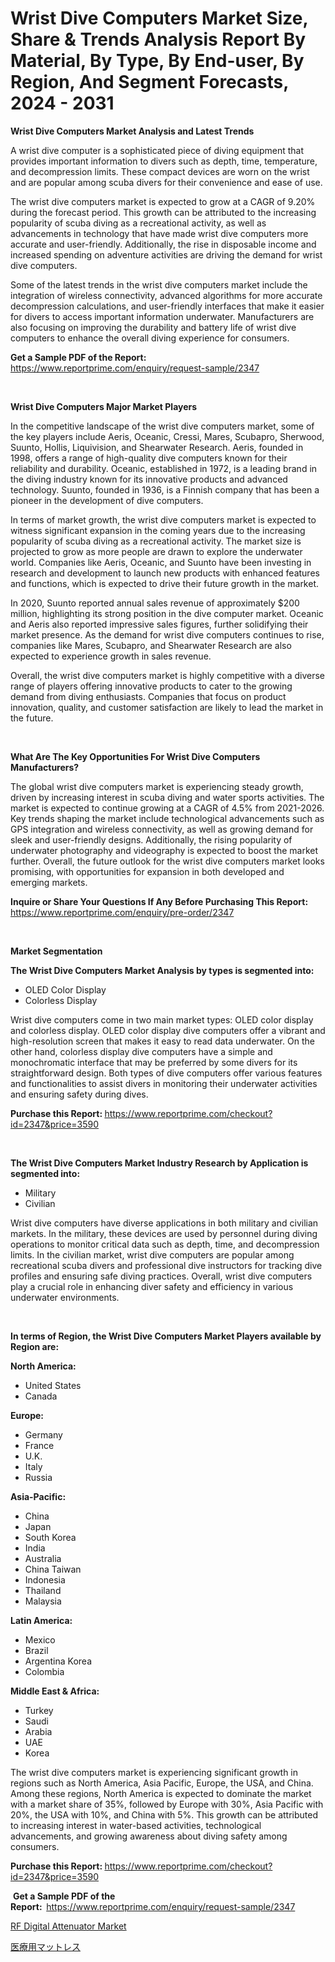 <p><h1>Wrist Dive Computers Market Size, Share & Trends Analysis Report By Material, By Type, By End-user, By Region, And Segment Forecasts, 2024 - 2031</h1></p><p><strong>Wrist Dive Computers Market Analysis and Latest Trends</strong></p>
<p><p>A wrist dive computer is a sophisticated piece of diving equipment that provides important information to divers such as depth, time, temperature, and decompression limits. These compact devices are worn on the wrist and are popular among scuba divers for their convenience and ease of use.</p><p>The wrist dive computers market is expected to grow at a CAGR of 9.20% during the forecast period. This growth can be attributed to the increasing popularity of scuba diving as a recreational activity, as well as advancements in technology that have made wrist dive computers more accurate and user-friendly. Additionally, the rise in disposable income and increased spending on adventure activities are driving the demand for wrist dive computers.</p><p>Some of the latest trends in the wrist dive computers market include the integration of wireless connectivity, advanced algorithms for more accurate decompression calculations, and user-friendly interfaces that make it easier for divers to access important information underwater. Manufacturers are also focusing on improving the durability and battery life of wrist dive computers to enhance the overall diving experience for consumers.</p></p>
<p><strong>Get a Sample PDF of the Report:&nbsp;</strong> <a href="https://www.reportprime.com/enquiry/request-sample/2347">https://www.reportprime.com/enquiry/request-sample/2347</a></p>
<p>&nbsp;</p>
<p><strong>Wrist Dive Computers Major Market Players</strong></p>
<p><p>In the competitive landscape of the wrist dive computers market, some of the key players include Aeris, Oceanic, Cressi, Mares, Scubapro, Sherwood, Suunto, Hollis, Liquivision, and Shearwater Research. Aeris, founded in 1998, offers a range of high-quality dive computers known for their reliability and durability. Oceanic, established in 1972, is a leading brand in the diving industry known for its innovative products and advanced technology. Suunto, founded in 1936, is a Finnish company that has been a pioneer in the development of dive computers.</p><p>In terms of market growth, the wrist dive computers market is expected to witness significant expansion in the coming years due to the increasing popularity of scuba diving as a recreational activity. The market size is projected to grow as more people are drawn to explore the underwater world. Companies like Aeris, Oceanic, and Suunto have been investing in research and development to launch new products with enhanced features and functions, which is expected to drive their future growth in the market.</p><p>In 2020, Suunto reported annual sales revenue of approximately $200 million, highlighting its strong position in the dive computer market. Oceanic and Aeris also reported impressive sales figures, further solidifying their market presence. As the demand for wrist dive computers continues to rise, companies like Mares, Scubapro, and Shearwater Research are also expected to experience growth in sales revenue.</p><p>Overall, the wrist dive computers market is highly competitive with a diverse range of players offering innovative products to cater to the growing demand from diving enthusiasts. Companies that focus on product innovation, quality, and customer satisfaction are likely to lead the market in the future.</p></p>
<p>&nbsp;</p>
<p><strong>What Are The Key Opportunities For Wrist Dive Computers Manufacturers?</strong></p>
<p><p>The global wrist dive computers market is experiencing steady growth, driven by increasing interest in scuba diving and water sports activities. The market is expected to continue growing at a CAGR of 4.5% from 2021-2026. Key trends shaping the market include technological advancements such as GPS integration and wireless connectivity, as well as growing demand for sleek and user-friendly designs. Additionally, the rising popularity of underwater photography and videography is expected to boost the market further. Overall, the future outlook for the wrist dive computers market looks promising, with opportunities for expansion in both developed and emerging markets.</p></p>
<p><strong>Inquire or Share Your Questions If Any Before Purchasing This Report:</strong> <a href="https://www.reportprime.com/enquiry/pre-order/2347">https://www.reportprime.com/enquiry/pre-order/2347</a></p>
<p>&nbsp;</p>
<p><strong>Market Segmentation</strong></p>
<p><strong>The Wrist Dive Computers Market Analysis by types is segmented into:</strong></p>
<p><ul><li>OLED Color Display</li><li>Colorless Display</li></ul></p>
<p><p>Wrist dive computers come in two main market types: OLED color display and colorless display. OLED color display dive computers offer a vibrant and high-resolution screen that makes it easy to read data underwater. On the other hand, colorless display dive computers have a simple and monochromatic interface that may be preferred by some divers for its straightforward design. Both types of dive computers offer various features and functionalities to assist divers in monitoring their underwater activities and ensuring safety during dives.</p></p>
<p><strong>Purchase this Report:&nbsp;</strong><a href="https://www.reportprime.com/checkout?id=2347&price=3590">https://www.reportprime.com/checkout?id=2347&price=3590</a></p>
<p>&nbsp;</p>
<p><strong>The Wrist Dive Computers Market Industry Research by Application is segmented into:</strong></p>
<p><ul><li>Military</li><li>Civilian</li></ul></p>
<p><p>Wrist dive computers have diverse applications in both military and civilian markets. In the military, these devices are used by personnel during diving operations to monitor critical data such as depth, time, and decompression limits. In the civilian market, wrist dive computers are popular among recreational scuba divers and professional dive instructors for tracking dive profiles and ensuring safe diving practices. Overall, wrist dive computers play a crucial role in enhancing diver safety and efficiency in various underwater environments.</p></p>
<p>&nbsp;</p>
<p><strong>In terms of Region, the Wrist Dive Computers Market Players available by Region are:</strong></p>
<p>
    <p> <strong> North America: </strong>
        <ul>
            <li>United States</li>
            <li>Canada</li>
        </ul>
        </p> 
    <p> <strong> Europe: </strong>
        <ul>
            <li>Germany</li>
            <li>France</li>
            <li>U.K.</li>
            <li>Italy</li>
            <li>Russia</li>
        </ul>
        </p> 
    <p> <strong> Asia-Pacific: </strong>
        <ul>
            <li>China</li>
            <li>Japan</li>
            <li>South Korea</li>
            <li>India</li>
            <li>Australia</li>
            <li>China Taiwan</li>
            <li>Indonesia</li>
            <li>Thailand</li>
            <li>Malaysia</li>
        </ul>
        </p> 
    <p> <strong> Latin America: </strong>
        <ul>
            <li>Mexico</li>
            <li>Brazil</li>
            <li>Argentina Korea</li>
            <li>Colombia</li>
        </ul>
        </p> 
    <p> <strong> Middle East & Africa: </strong>
        <ul>
            <li>Turkey</li>
            <li>Saudi</li>
            <li>Arabia</li>
            <li>UAE</li>
            <li>Korea</li>
        </ul>
    </p>
    </p>
<p><p>The wrist dive computers market is experiencing significant growth in regions such as North America, Asia Pacific, Europe, the USA, and China. Among these regions, North America is expected to dominate the market with a market share of 35%, followed by Europe with 30%, Asia Pacific with 20%, the USA with 10%, and China with 5%. This growth can be attributed to increasing interest in water-based activities, technological advancements, and growing awareness about diving safety among consumers.</p></p>
<p><strong>Purchase this Report: </strong><a href="https://www.reportprime.com/checkout?id=2347&price=3590">https://www.reportprime.com/checkout?id=2347&price=3590</a></p>
<p>&nbsp;<strong>Get a Sample PDF of the Report:&nbsp;&nbsp;</strong><a href="https://www.reportprime.com/enquiry/request-sample/2347">https://www.reportprime.com/enquiry/request-sample/2347</a></p>
<p><strong></strong></p>
<p><p><a href="https://github.com/RoccoManning/Market-Research-Report-List-4/blob/main/rf-digital-attenuator-market.md">RF Digital Attenuator Market</a></p><p><a href="https://github.com/oqxogxyvqe90775/Market-Research-Report-List-1/blob/main/700820911414.md">医療用マットレス</a></p></p>